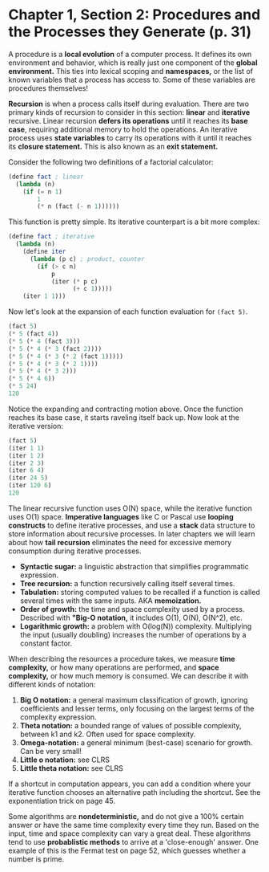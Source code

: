 # Chapter 1, Section 2: Procedures and the Processes they Generate (p. 31)

A procedure is a **local evolution** of a computer process. It defines its own
environment and behavior, which is really just one component of the **global
environment.** This ties into lexical scoping and **namespaces,** or the list
of known variables that a process has access to. Some of these variables are
procedures themselves!

**Recursion** is when a process calls itself during evaluation. There are two
primary kinds of recursion to consider in this section: **linear** and
**iterative** recursive. Linear recursion **defers its operations** until it
reaches its **base case**, requiring additional memory to hold the operations.
An iterative process uses **state variables** to carry its operations with it
until it reaches its **closure statement.** This is also known as an **exit
statement.**

Consider the following two definitions of a factorial calculator:

```Scheme
(define fact ; linear
  (lambda (n)
    (if (= n 1)
        1
        (* n (fact (- n 1))))))
```

This function is pretty simple. Its iterative counterpart is a bit more
complex:

```Scheme
(define fact ; iterative
  (lambda (n)
    (define iter
      (lambda (p c) ; product, counter
        (if (> c n)
            p
            (iter (* p c)
                  (+ c 1)))))
    (iter 1 1)))
```

Now let's look at the expansion of each function evaluation for `(fact 5)`.

```Scheme
(fact 5)
(* 5 (fact 4))
(* 5 (* 4 (fact 3)))
(* 5 (* 4 (* 3 (fact 2))))
(* 5 (* 4 (* 3 (* 2 (fact 1)))))
(* 5 (* 4 (* 3 (* 2 1))))
(* 5 (* 4 (* 3 2)))
(* 5 (* 4 6))
(* 5 24)
120
```

Notice the expanding and contracting motion above. Once the function reaches
its base case, it starts raveling itself back up. Now look at the iterative
version:

```Scheme
(fact 5)
(iter 1 1)
(iter 1 2)
(iter 2 3)
(iter 6 4)
(iter 24 5)
(iter 120 6)
120
```

The linear recursive function uses O(N) space, while the iterative function
uses O(1) space. **Imperative languages** like C or Pascal use **looping
constructs** to define iterative processes, and use a **stack** data structure
to store information about recursive processes. In later chapters we will learn
about how **tail recursion** eliminates the need for excessive memory
consumption during iterative processes.

* **Syntactic sugar:** a linguistic abstraction that simplifies programmatic
  expression.
* **Tree recursion:** a function recursively calling itself several times.
* **Tabulation:** storing computed values to be recalled if a function is
  called several times with the same inputs. AKA **memoization.**
* **Order of growth:** the time and space complexity used by a process.
  Described with **"Big-O notation,** it includes O(1), O(N), O(N^2), etc.
* **Logarithmic growth:** a problem with O(log(N)) complexity. Multiplying the
  input (usually doubling) increases the number of operations by a constant
  factor.

When describing the resources a procedure takes, we measure **time
complexity,** or how many operations are performed, and **space complexity,**
or how much memory is consumed. We can describe it with different kinds of
notation:
1. **Big O notation:** a general maximum classification of growth, ignoring
   coefficients and lesser terms, only focusing on the largest terms of the
   complexity expression.
2. **Theta notation:** a bounded range of values of possible complexity,
   between k1 and k2. Often used for space complexity.
3. **Omega-notation:** a general minimum (best-case) scenario for growth. Can
   be very small!
4. **Little o notation:** see CLRS
5. **Little theta notation:** see CLRS

If a shortcut in computation appears, you can add a condition where your
iterative function chooses an alternative path including the shortcut. See the
exponentiation trick on page 45.

Some algorithms are **nondeterministic,** and do not give a 100% certain
answer or have the same time complexity every time they run. Based on the
input, time and space complexity can vary a great deal. These algorithms tend
to use **probablistic methods** to arrive at a 'close-enough' answer. One
example of this is the Fermat test on page 52, which guesses whether a number
is prime.

